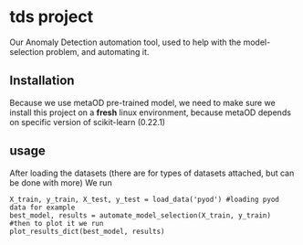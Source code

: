 # tds project

Our Anomaly Detection automation tool, used to help with the model-selection problem, and automating it.

## Installation

Because we use metaOD pre-trained model, we need to make sure we install this project on a **fresh** linux environment, because metaOD depends on specific version of scikit-learn (0.22.1)

## usage

After loading the datasets (there are for types of datasets attached, but can be done with more)
We run
```
X_train, y_train, X_test, y_test = load_data('pyod') #loading pyod data for example
best_model, results = automate_model_selection(X_train, y_train)
#then to plot it we run
plot_results_dict(best_model, results)
```

